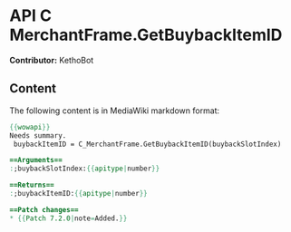 # API C MerchantFrame.GetBuybackItemID

**Contributor:** KethoBot

## Content

The following content is in MediaWiki markdown format:

```mediawiki
{{wowapi}}
Needs summary.
 buybackItemID = C_MerchantFrame.GetBuybackItemID(buybackSlotIndex)

==Arguments==
:;buybackSlotIndex:{{apitype|number}}

==Returns==
:;buybackItemID:{{apitype|number}}

==Patch changes==
* {{Patch 7.2.0|note=Added.}}
```